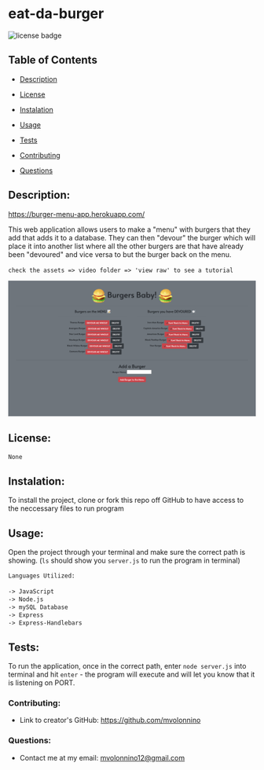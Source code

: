# eat-da-burger

![license badge](https://img.shields.io/static/v1?label=license&message=None&color=ff69b4)

## Table of Contents

- [Description](#description)

- [License](#license)

- [Instalation](#instalation)

- [Usage](#usage)

- [Tests](#tests)

- [Contributing](#contributing)

- [Questions](#questions)

## Description:


https://burger-menu-app.herokuapp.com/

This web application allows users to make a "menu" with burgers that they add that adds it to a database. They can then "devour" the burger which will place it into another list where all the other burgers are that have already been "devoured" and vice versa to but the burger back on the menu.



`check the assets => video folder => 'view raw' to see a tutorial`

![image of eat da burger](img/../public/assets/img/Screen%20Shot%202020-08-29%20at%2011.09.32%20AM.png)

## License:

    None

## Instalation:

To install the project, clone or fork this repo off GitHub to have access to the neccessary files to run program

## Usage:

Open the project through your terminal and make sure the correct path is showing. (`ls` should show you `server.js` to run the program in terminal)

```
Languages Utilized:

-> JavaScript
-> Node.js
-> mySQL Database
-> Express
-> Express-Handlebars
```

## Tests:

To run the application, once in the correct path, enter ```node server.js``` into terminal and hit ```enter``` - the program will execute and will let you know that it is listening on PORT.

### Contributing:

- Link to creator's GitHub: https://github.com/mvolonnino

### Questions:

- Contact me at my email: mvolonnino12@gmail.com
